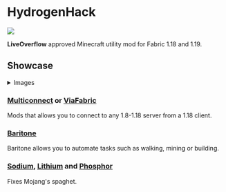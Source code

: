 
# HydrogenHack
![](src/main/resources/assets/bleachhack/HydrogenHack_Logo.png)

**LiveOverflow** approved Minecraft utility mod for Fabric 1.18 and 1.19.


## Showcase
<details>
 <summary>Images</summary>

 ![](https://res.bleachhack.org/images/ClickguiShowcase.jpg)

 ![](https://res.bleachhack.org/images/RenderShowcase.jpg)

</details>


### [Multiconnect](https://github.com/Earthcomputer/multiconnect) or [ViaFabric](https://github.com/ViaVersion/ViaFabric)
Mods that allows you to connect to any 1.8-1.18 server from a 1.18 client.

### [Baritone](https://github.com/cabaletta/baritone)
Baritone allows you to automate tasks such as walking, mining or building.

### [Sodium](https://www.curseforge.com/minecraft/mc-mods/sodium), [Lithium](https://www.curseforge.com/minecraft/mc-mods/lithium) and [Phosphor](https://www.curseforge.com/minecraft/mc-mods/phosphor)
Fixes Mojang's spaghet.

